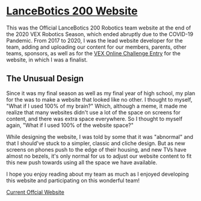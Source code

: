 [LanceBotics 200 Website](https://samc7.github.io/lancebotics200x)
==
This was the Official LanceBotics 200 Robotics team website at the end of the 2020 VEX Robotics Season, which ended abruptly due to the
COVID-19 Pandemic. From 2017 to 2020, I was the lead website developer for the team, adding and uploading our content for our members, 
parents, other teams, sponsors, as well as for the 
[VEX Online Challenge Entry](https://challenges.robotevents.com/challenge/106/entry/6961) for the website, in which I was a finalist.

## The Unusual Design

Since it was my final season as well as my final year of high school, my plan for the was to make a website that looked like no other. 
I thought to myself, "What if I used 100% of my brain?" Which, although a meme, it made me realize that many websites didn't use a lot 
of the space on screens for content, and there was extra space everywhere. So I thought to myself again, "What if I used 100% of the 
website space?"

While designing the website, I was told by some that it was "abnormal" and that I should've stuck to a simpler, classic and cliche 
design. But as new screens on phones push to the edge of their housing, and new TVs have almost no bezels, it's only normal for us 
to adjust our website content to fit this new push towards using all the space we have available.

I hope you enjoy reading about my team as much as I enjoyed developing this website and participating on this wonderful team!

[Current Offcial Website](http://lancebotics200.ca)
